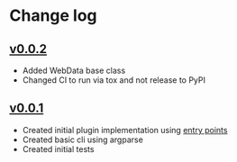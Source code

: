 # Change log

## [v0.0.2](https://github.com/anotherbyte-net/gather-vision/compare/v0.0.1...v0.0.2)

- Added WebData base class
- Changed CI to run via tox and not release to PyPI

## [v0.0.1](https://github.com/anotherbyte-net/gather-vision/commits/v0.0.1)

- Created initial plugin implementation using [entry points](https://setuptools.pypa.io/en/latest/userguide/entry_point.html#entry-points-for-plugins)
- Created basic cli using argparse
- Created initial tests
